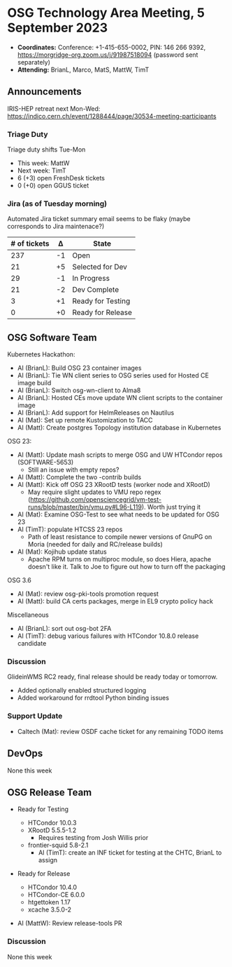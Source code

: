 # OSG Technology Area Meeting, 5 September 2023

-   **Coordinates:** Conference: +1-415-655-0002, PIN: 146 266 9392,
    <https://morgridge-org.zoom.us/j/91987518094> (password sent separately)
-   **Attending:** BrianL, Marco, MatS, MattW, TimT

## Announcements

IRIS-HEP retreat next Mon-Wed: <https://indico.cern.ch/event/1288444/page/30534-meeting-participants>

### Triage Duty

Triage duty shifts Tue-Mon

-   This week: MattW
-   Next week: TimT
-   6 (+3) open FreshDesk tickets
-   0 (+0) open GGUS ticket

### Jira (as of Tuesday morning)

Automated Jira ticket summary email seems to be flaky (maybe corresponds to Jira maintenace?)

| # of tickets | &Delta; | State             |
|--------------|---------|-------------------|
| 237          | -1      | Open              |
| 21           | +5      | Selected for Dev  |
| 29           | -1      | In Progress       |
| 21           | -2      | Dev Complete      |
| 3            | +1      | Ready for Testing |
| 0            | +0      | Ready for Release |

## OSG Software Team

Kubernetes Hackathon:
-   AI (BrianL): Build OSG 23 container images
-   AI (BrianL): Tie WN client series to OSG series used for Hosted CE image build
-   AI (BrianL): Switch osg-wn-client to Alma8
-   AI (BrianL): Hosted CEs move update WN client scripts to the container image
-   AI (BrianL): Add support for HelmReleases on Nautilus
-   AI (Mat): Set up remote Kustomization to TACC
-   AI (Matt): Create postgres Topology institution database in Kubernetes

OSG 23:

-   AI (Matt): Update mash scripts to merge OSG and UW HTCondor repos (SOFTWARE-5653)
    -   Still an issue with empty repos?
-   AI (Matt): Complete the two -contrib builds
-   AI (Matt): Kick off OSG 23 XRootD tests (worker node and XRootD)
    - May require slight updates to VMU repo regex
      (<https://github.com/opensciencegrid/vm-test-runs/blob/master/bin/vmu.py#L96-L119>).
      Worth just trying it
-   AI (Mat): Examine OSG-Test to see what needs to be updated for OSG 23
-   AI (TimT): populate HTCSS 23 repos
    -   Path of least resistance to compile newer versions of GnuPG on Moria (needed for daily and RC/release builds)
-   AI (Mat): Kojihub update status
    -   Apache RPM turns on multiproc module, so does Hiera, apache doesn't like it. Talk to Joe to figure out how to turn off the packaging

OSG 3.6

-   AI (Mat): review osg-pki-tools promotion request
-   AI (Matt): build CA certs packages, merge in EL9 crypto policy hack

Miscellaneous

-   AI (BrianL): sort out osg-bot 2FA
-   AI (TimT): debug various failures with HTCondor 10.8.0 release candidate

### Discussion

GlideinWMS RC2 ready, final release should be ready today or tomorrow.
-   Added optionally enabled structured logging
-   Added workaround for rrdtool Python binding issues

### Support Update

-   Caltech (Mat): review OSDF cache ticket for any remaining TODO items

## DevOps

None this week

## OSG Release Team

-   Ready for Testing
    -   HTCondor 10.0.3
    -   XRootD 5.5.5-1.2
        - Requires testing from Josh Willis prior
    -   frontier-squid 5.8-2.1
        -   AI (TimT): create an INF ticket for testing at the CHTC, BrianL to assign
-   Ready for Release
    -   HTCondor 10.4.0
    -   HTCondor-CE 6.0.0
    -   htgettoken 1.17
    -   xcache 3.5.0-2
 
- AI (MattW): Review release-tools PR

### Discussion

None this week

